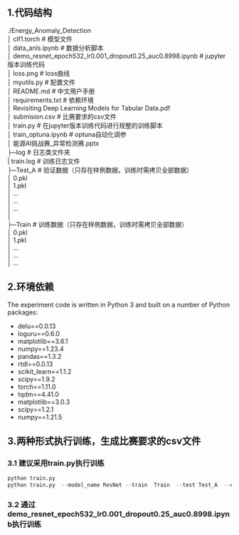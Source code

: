 ## 1.代码结构  
./Energy_Anomaly_Detection  
│  clf1.torch                                                            # 模型文件  
│  data_anls.ipynb                                                       # 数据分析脚本  
│  demo_resnet_epoch532_lr0.001_dropout0.25_auc0.8998.ipynb              # jupyter版本训练代码  
│  loss.png                                                              # loss曲线  
│  myutils.py                                                            # 配置文件  
│  README.md                                                             # 中文用户手册  
│  requirements.txt                                                      # 依赖环境  
│  Revisiting Deep Learning Models for Tabular Data.pdf   
│  submision.csv                                                         # 比赛要求的csv文件  
│  train.py                                                              # 在jupyter版本训练代码进行规整的训练脚本  
│  train_optuna.ipynb                                                    # optuna自动化调参  
│  能源AI挑战赛_异常检测赛.pptx                                      
├─log                                                                    # 日志类文件夹  
|      train.log                                                         # 训练日志文件                                                        
├─Test_A                                                                 # 验证数据（只存在样例数据，训练时需拷贝全部数据）  
│      0.pkl                                                             
│      1.pkl                                                                                                                        
│      ...                                                               
│      ...                                                               
│      ...                                                               
│                                                                        
├─Train                                                                  # 训练数据（只存在样例数据，训练时需拷贝全部数据）  
│      0.pkl                                                             
│      1.pkl                                                                                                                        
│      ...                                                               
│      ...                                                               
│      ...                                                               
## 2.环境依赖
The experiment code is written in Python 3 and built on a number of Python packages:    
- delu==0.0.13  
- loguru==0.6.0  
- matplotlib==3.6.1  
- numpy==1.23.4  
- pandas==1.3.2  
- rtdl==0.0.13  
- scikit_learn==1.1.2  
- scipy==1.9.2  
- torch==1.11.0  
- tqdm==4.41.0  
- matplotlib==3.0.3  
- scipy==1.2.1  
- numpy==1.21.5  

## 3.两种形式执行训练，生成比赛要求的csv文件  
### 3.1 建议采用train.py执行训练  
```python  
python train.py
python train.py  --model_name ResNet --train  Train  --test Test_A  --epoch 532  --batch_size 256 
```
### 3.2 通过demo_resnet_epoch532_lr0.001_dropout0.25_auc0.8998.ipynb执行训练  



